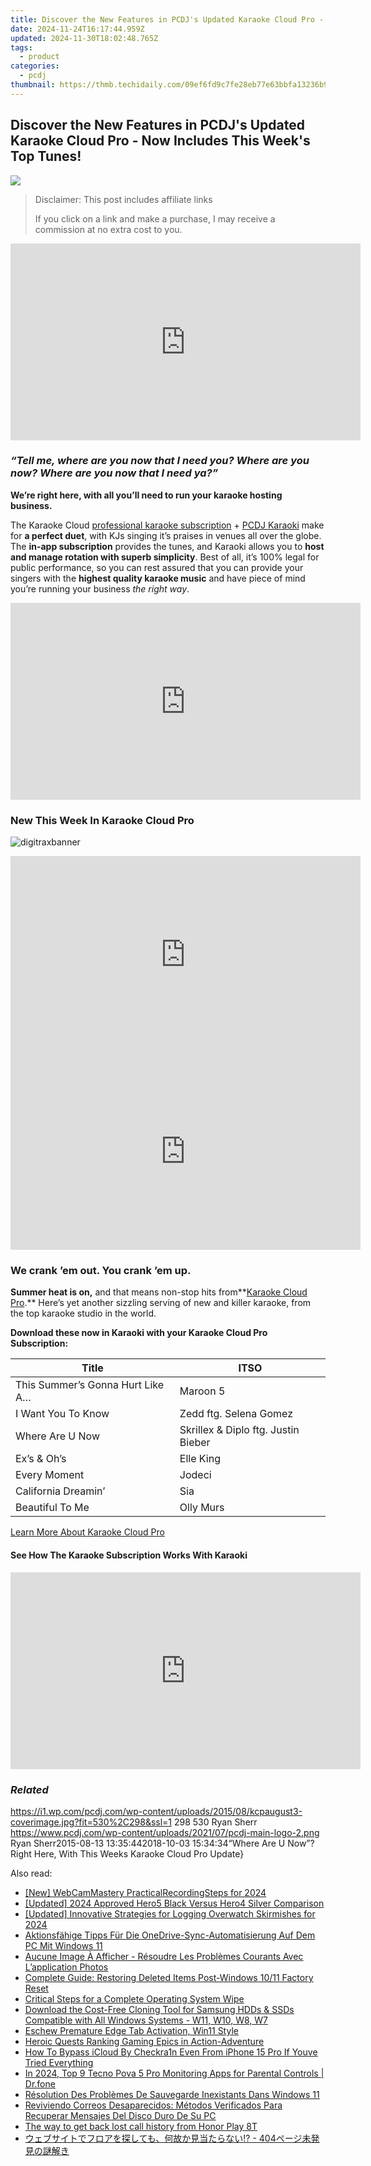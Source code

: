 ```yaml
---
title: Discover the New Features in PCDJ's Updated Karaoke Cloud Pro - Now Includes This Week's Top Tunes!
date: 2024-11-24T16:17:44.959Z
updated: 2024-11-30T18:02:48.765Z
tags:
  - product
categories:
  - pcdj
thumbnail: https://thmb.techidaily.com/09ef6fd9c7fe28eb77e63bbfa13236b988e850bf98e48829cdc79a65c4caf17b.jpg
---
```


## Discover the New Features in PCDJ's Updated Karaoke Cloud Pro - Now Includes This Week's Top Tunes!

[![](https://i1.wp.com/pcdj.com/wp-content/uploads/2015/08/kcpaugust3-coverimage.jpg?resize=530%2C298&ssl=1)](https://i1.wp.com/pcdj.com/wp-content/uploads/2015/08/kcpaugust3-coverimage.jpg?fit=530%2C298&ssl=1 "kcpaugust3-coverimage")

>  Disclaimer: This post includes affiliate links
>
>  If you click on a link and make a purchase, I may receive a commission at no extra cost to you.
>

<!-- affiliate ads begin -->
<iframe width="560" height="315" src="https://www.youtube.com/embed/OZQJUTr44rA?si=ADA0nD1VnXjR_sH0" title="YouTube video player" frameborder="0" allow="accelerometer; autoplay; clipboard-write; encrypted-media; gyroscope; picture-in-picture; web-share" referrerpolicy="strict-origin-when-cross-origin" allowfullscreen></iframe>
<!-- affiliate ads end -->

### _“Tell me, where are you now that I need you? Where are you now? Where are you now that I need ya?”_

**We’re right here, with all you’ll need to run your karaoke hosting business.**

The Karaoke Cloud [professional karaoke subscription](https://tools.techidaily.com/pcdj/products/) \+ [PCDJ Karaoki](https://tools.techidaily.com/pcdj/products/) make for **a perfect duet**, with KJs singing it’s praises in venues all over the globe. The **in-app subscription** provides the tunes, and Karaoki allows you to **host and manage rotation with superb simplicity**. Best of all, it’s 100% legal for public performance, so you can rest assured that you can provide your singers with the **highest quality karaoke music** and have piece of mind you’re running your business _the right way_.

<!-- affiliate ads begin -->
<iframe width="560" height="315" src="https://www.youtube.com/embed/15Ju8Cb4UZ8?si=5wdiQXdz1BOxIkDH" title="YouTube video player" frameborder="0" allow="accelerometer; autoplay; clipboard-write; encrypted-media; gyroscope; picture-in-picture; web-share" referrerpolicy="strict-origin-when-cross-origin" allowfullscreen></iframe>
<!-- affiliate ads end -->

### New This Week In Karaoke Cloud Pro

![](https://i0.wp.com/pcdj.com/wp-content/uploads/2015/08/digitraxbanner.jpg?fit=960%2C160&ssl=1 "digitraxbanner")

<!-- affiliate ads begin -->
<iframe width="560" height="315" src="https://www.youtube.com/embed/fqBKCGAKHmA?si=OkoaI17nE5qNqTHj" title="YouTube video player" frameborder="0" allow="accelerometer; autoplay; clipboard-write; encrypted-media; gyroscope; picture-in-picture; web-share" referrerpolicy="strict-origin-when-cross-origin" allowfullscreen></iframe>
<!-- affiliate ads end -->

<!-- affiliate ads begin -->
<iframe width="560" height="315" src="https://www.youtube.com/embed/W5aJC8okA8s?si=L2rnYAp-gmGlLQSf" title="YouTube video player" frameborder="0" allow="accelerometer; autoplay; clipboard-write; encrypted-media; gyroscope; picture-in-picture; web-share" referrerpolicy="strict-origin-when-cross-origin" allowfullscreen></iframe>
<!-- affiliate ads end -->

### **We crank ’em out. You crank ’em up.**

**Summer heat is on,** and that means non-stop hits from**[Karaoke Cloud Pro](https://tools.techidaily.com/pcdj/products/).** Here’s yet another sizzling serving of new and killer karaoke, from the top karaoke studio in the world.

**Download these now in Karaoki with your Karaoke Cloud Pro Subscription:**

| **Title**                        | **ITSO**                            |
| -------------------------------- | ----------------------------------- |
| This Summer’s Gonna Hurt Like A… | Maroon 5                            |
| I Want You To Know               | Zedd ftg. Selena Gomez              |
| Where Are U Now                  | Skrillex & Diplo ftg. Justin Bieber |
| Ex’s & Oh’s                      | Elle King                           |
| Every Moment                     | Jodeci                              |
| California Dreamin’              | Sia                                 |
| Beautiful To Me                  | Olly Murs                           |

[Learn More About Karaoke Cloud Pro](https://tools.techidaily.com/pcdj/products/)

#### See How The Karaoke Subscription Works With Karaoki

<!-- affiliate ads begin -->
<iframe width="560" height="315" src="https://www.youtube.com/embed/T-ssCD10v2M?si=WVWGNayUiCAkMZzZ" title="YouTube video player" frameborder="0" allow="accelerometer; autoplay; clipboard-write; encrypted-media; gyroscope; picture-in-picture; web-share" referrerpolicy="strict-origin-when-cross-origin" allowfullscreen></iframe>
<!-- affiliate ads end -->

### _Related_

https://i1.wp.com/pcdj.com/wp-content/uploads/2015/08/kcpaugust3-coverimage.jpg?fit=530%2C298&ssl=1 298 530 Ryan Sherr https://www.pcdj.com/wp-content/uploads/2021/07/pcdj-main-logo-2.png Ryan Sherr2015-08-13 13:35:442018-10-03 15:34:34“Where Are U Now”? Right Here, With This Weeks Karaoke Cloud Pro Update}

<ins class="adsbygoogle"
     style="display:block"
     data-ad-format="autorelaxed"
     data-ad-client="ca-pub-7571918770474297"
     data-ad-slot="1223367746"></ins>

<ins class="adsbygoogle"
     style="display:block"
     data-ad-client="ca-pub-7571918770474297"
     data-ad-slot="8358498916"
     data-ad-format="auto"
     data-full-width-responsive="true"></ins>

<span class="atpl-alsoreadstyle">Also read:</span>
<div><ul>
<li><a href="https://video-screen-grab.techidaily.com/new-webcammastery-practicalrecordingsteps-for-2024/"><u>[New] WebCamMastery PracticalRecordingSteps for 2024</u></a></li>
<li><a href="https://fox-links.techidaily.com/updated-2024-approved-hero5-black-versus-hero4-silver-comparison/"><u>[Updated] 2024 Approved Hero5 Black Versus Hero4 Silver Comparison</u></a></li>
<li><a href="https://on-screen-recording.techidaily.com/updated-innovative-strategies-for-logging-overwatch-skirmishes-for-2024/"><u>[Updated] Innovative Strategies for Logging Overwatch Skirmishes for 2024</u></a></li>
<li><a href="https://win-updates.techidaily.com/aktionsfahige-tipps-fur-die-onedrive-sync-automatisierung-auf-dem-pc-mit-windows-11/"><u>Aktionsfähige Tipps Für Die OneDrive-Sync-Automatisierung Auf Dem PC Mit Windows 11</u></a></li>
<li><a href="https://win-updates.techidaily.com/aucune-image-a-afficher-resoudre-les-problemes-courants-avec-lapplication-photos/"><u>Aucune Image À Afficher - Résoudre Les Problèmes Courants Avec L’application Photos</u></a></li>
<li><a href="https://win-updates.techidaily.com/complete-guide-restoring-deleted-items-post-windows-1011-factory-reset/"><u>Complete Guide: Restoring Deleted Items Post-Windows 10/11 Factory Reset</u></a></li>
<li><a href="https://win11-tips.techidaily.com/critical-steps-for-a-complete-operating-system-wipe/"><u>Critical Steps for a Complete Operating System Wipe</u></a></li>
<li><a href="https://win-updates.techidaily.com/download-the-cost-free-cloning-tool-for-samsung-hdds-and-ssds-compatible-with-all-windows-systems-w11-w10-w8-w7/"><u>Download the Cost-Free Cloning Tool for Samsung HDDs & SSDs Compatible with All Windows Systems - W11, W10, W8, W7</u></a></li>
<li><a href="https://win11.techidaily.com/eschew-premature-edge-tab-activation-win11-style/"><u>Eschew Premature Edge Tab Activation, Win11 Style</u></a></li>
<li><a href="https://remote-screen-capture.techidaily.com/heroic-quests-ranking-gaming-epics-in-action-adventure/"><u>Heroic Quests Ranking Gaming Epics in Action-Adventure</u></a></li>
<li><a href="https://activate-lock.techidaily.com/how-to-bypass-icloud-by-checkra1n-even-from-iphone-15-pro-if-youve-tried-everything-by-drfone-ios/"><u>How To Bypass iCloud By Checkra1n Even From iPhone 15 Pro If Youve Tried Everything</u></a></li>
<li><a href="https://android-location-track.techidaily.com/in-2024-top-9-tecno-pova-5-pro-monitoring-apps-for-parental-controls-drfone-by-drfone-virtual-android/"><u>In 2024, Top 9 Tecno Pova 5 Pro Monitoring Apps for Parental Controls | Dr.fone</u></a></li>
<li><a href="https://win-updates.techidaily.com/resolution-des-problemes-de-sauvegarde-inexistants-dans-windows-11/"><u>Résolution Des Problèmes De Sauvegarde Inexistants Dans Windows 11</u></a></li>
<li><a href="https://win-updates.techidaily.com/reviviendo-correos-desaparecidos-metodos-verificados-para-recuperar-mensajes-del-disco-duro-de-su-pc/"><u>Reviviendo Correos Desaparecidos: Métodos Verificados Para Recuperar Mensajes Del Disco Duro De Su PC</u></a></li>
<li><a href="https://techidaily.com/the-way-to-get-back-lost-call-history-from-honor-play-8t-by-fonelab-android-recover-call-logs/"><u>The way to get back lost call history from Honor Play 8T</u></a></li>
<li><a href="https://win-updates.techidaily.com/1728464909850-404/"><u>ウェブサイトでフロアを探しても、何故か見当たらない!? - 404ページ未発見の謎解き</u></a></li>
</ul></div>

